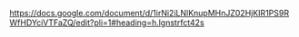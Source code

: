 https://docs.google.com/document/d/1irNi2iLNlKnupMHnJZ02HjKIR1PS9RWfHDYciVTFaZQ/edit?pli=1#heading=h.lgnstrfct42s